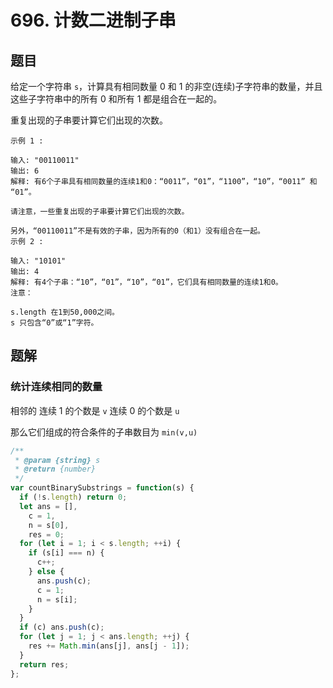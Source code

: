 # 696. 计数二进制子串

## 题目

给定一个字符串 `s`，计算具有相同数量 0 和 1 的非空(连续)子字符串的数量，并且这些子字符串中的所有 0 和所有 1 都是组合在一起的。

重复出现的子串要计算它们出现的次数。

```auto
示例 1 :

输入: "00110011"
输出: 6
解释: 有6个子串具有相同数量的连续1和0：“0011”，“01”，“1100”，“10”，“0011” 和 “01”。

请注意，一些重复出现的子串要计算它们出现的次数。

另外，“00110011”不是有效的子串，因为所有的0（和1）没有组合在一起。
示例 2 :

输入: "10101"
输出: 4
解释: 有4个子串：“10”，“01”，“10”，“01”，它们具有相同数量的连续1和0。
注意：

s.length 在1到50,000之间。
s 只包含“0”或“1”字符。
```

## 题解

### 统计连续相同的数量

相邻的
连续 1 的个数是 `v`
连续 0 的个数是 `u`

那么它们组成的符合条件的子串数目为 `min(v,u)`

```JavaScript
/**
 * @param {string} s
 * @return {number}
 */
var countBinarySubstrings = function(s) {
  if (!s.length) return 0;
  let ans = [],
    c = 1,
    n = s[0],
    res = 0;
  for (let i = 1; i < s.length; ++i) {
    if (s[i] === n) {
      c++;
    } else {
      ans.push(c);
      c = 1;
      n = s[i];
    }
  }
  if (c) ans.push(c);
  for (let j = 1; j < ans.length; ++j) {
    res += Math.min(ans[j], ans[j - 1]);
  }
  return res;
};

```

